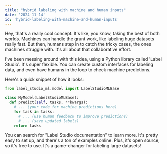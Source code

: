 ```yaml
---
title: "hybrid labeling with machine and human inputs"
date: '2024-11-14'
id: 'hybrid-labeling-with-machine-and-human-inputs'
---
```


Hey, that's a really cool concept.  It's like, you know, taking the best of both worlds.  Machines can handle the grunt work, like labeling huge datasets really fast.  But then, humans step in to catch the tricky cases, the ones machines struggle with.  It's all about that collaborative effort.

I've been messing around with this idea, using a Python library called 'Label Studio'.  It's super flexible.  You can create custom interfaces for labeling data, and even have humans in the loop to check machine predictions.  

Here's a quick snippet of how it looks:

```python
from label_studio_ml.model import LabelStudioMLBase

class MyModel(LabelStudioMLBase):
  def predict(self, tasks, **kwargs):
    # ... (your code for machine predictions here)
    for task in tasks:
      # ... (use human feedback to improve predictions)
      # ... (save updated labels)
    return tasks
```

You can search for "Label Studio documentation" to learn more.  It's pretty easy to set up, and there's a ton of examples online.  Plus, it's open source, so it's free to use.  It's a game-changer for labeling large datasets!
